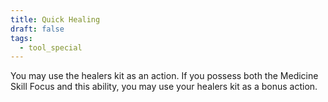 ```yaml
---
title: Quick Healing
draft: false
tags:
  - tool_special
---
```

You may use the healers kit as an action. If you possess both the Medicine Skill Focus and this ability, you may use your healers kit as a bonus action.